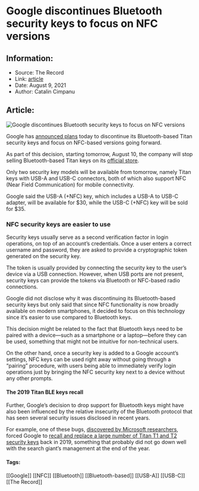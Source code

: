 # Google discontinues Bluetooth security keys to focus on NFC versions
### 

## Information:
+ Source: The Record
+ Link: [article](https://therecord.media/google-discontinues-bluetooth-security-keys-to-focus-on-nfc-versions/)
+ Date: August 9, 2021
+ Author: Catalin Cimpanu


## Article:
![Google discontinues Bluetooth security keys to focus on NFC versions](https://therecord.media/wp-content/uploads/2021/08/Google-Titan-security-keys.png)

Google has [announced plans](https://security.googleblog.com/2021/08/simplifying-titan-security-key-options.html) today to discontinue its Bluetooth-based Titan security keys and focus on NFC-based versions going forward.


As part of this decision, starting tomorrow, August 10, the company will stop selling Bluetooth-based Titan keys on its [official store](https://store.google.com/us/config/titan_security_key?hl=en-US).


Only two security key models will be available from tomorrow, namely Titan keys with USB-A and USB-C connectors, both of which also support NFC (Near Field Communication) for mobile connectivity.


Google said the USB-A (+NFC) key, which includes a USB-A to USB-C adapter, will be available for $30, while the USB-C (+NFC) key will be sold for $35.


### NFC security keys are easier to use


Security keys usually serve as a second verification factor in login operations, on top of an account’s credentials. Once a user enters a correct username and password, they are asked to provide a cryptographic token generated on the security key.


The token is usually provided by connecting the security key to the user’s device via a USB connection. However, when USB ports are not present, security keys can provide the tokens via Bluetooth or NFC-based radio connections.


Google did not disclose why it was discontinuing its Bluetooth-based security keys but only said that since NFC functionality is now broadly available on modern smartphones, it decided to focus on this technology since it’s easier to use compared to Bluetooth keys.


This decision might be related to the fact that Bluetooth keys need to be paired with a device—such as a smartphone or a laptop—before they can be used, something that might not be intuitive for non-technical users.


On the other hand, once a security key is added to a Google account’s settings, NFC keys can be used right away without going through a “pairing” procedure, with users being able to immediately verify login operations just by bringing the NFC security key next to a device without any other prompts.


#### The 2019 Titan BLE keys recall


Further, Google’s decision to drop support for Bluetooth keys might have also been influenced by the relative insecurity of the Bluetooth protocol that has seen several security issues disclosed in recent years.


For example, one of these bugs, [discovered by Microsoft researchers](https://msrc.microsoft.com/update-guide/en-US/vulnerability/ADV190016), forced Google to [recall and replace a large number of Titan T1 and T2 security keys](https://security.googleblog.com/2019/05/titan-keys-update.html) back in 2019, something that probably did not go down well with the search giant’s management at the end of the year.





#### Tags:
[[Google]] [[NFC]] [[Bluetooth]] [[Bluetooth-based]] [[USB-A]] [[USB-C]] [[The Record]]
